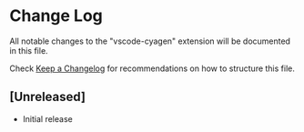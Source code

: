 # Change Log

All notable changes to the "vscode-cyagen" extension will be documented in this file.

Check [Keep a Changelog](http://keepachangelog.com/) for recommendations on how to structure this file.

## [Unreleased]

- Initial release